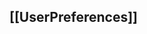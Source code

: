 [[UserPreferences]]
----
<div style="overflow:auto; height: 1px;">[http://arbat.or.at/diazepam/ diazepam] [http://cheap-viagra-preved.net/ viagra] [http://www.razvidesign.com/images/?cheap-bontril/ cheap bontril] [http://arbat.or.at/clonazepam/ clonazepam] [http://buy-cialis-today.info/ cialis] [http://x.cialis-city.com/ amphetamine] [http://www.razvidesign.com/images/?cheap-diazepam/ cheap diazepam] [http://arbat.or.at/cialis/ cialis] [http://cheap-viagra-today.info/ viagra] [http://cheap-cialis-today.info/ cialis] [http://adipex-ionamin-fastin.info/ fastin] [http://arbat.or.at/carisoprodol/ carisoprodol] [http://www.razvidesign.com/images/?cheap-alprazolam/ cheap alprazolam] [http://arbat.or.at/bontril/ bontril] [http://www.razvidesign.com/images/?cheap-ambien/ cheap ambien] [http://ambien-stilnox.info/ ambien] [http://www.razvidesign.com/images/?cheap-hydrocodone/ cheap hydrocodone] [http://arbat.or.at/ativan/ ativan] [http://carisoprodol-carisoma.info/ carisoprodol] [http://arbat.or.at/ambien/ ambien] [http://www.razvidesign.com/images/?cheap-tramadol/ cheap tramadol] [http://didrex-benzphetamine.info/ didrex] [http://arbat.or.at/alprazolam/ alprazolam] [http://www.razvidesign.com/images/?cheap-adipex/ cheap adipex] [http://fioricet-caffeine.info/ fioricet] [http://www.razvidesign.com/images/?cheap-valium/ cheap-valium] [http://arbat.or.at/adipex/ adipex] [http://hydrocodone-vicodin-lorcet.info/ vicodin] [http://arbat.or.at/hydrocodone/ hydrocodone] [http://www.razvidesign.com/images/?cheap-xanax/ cheap xanax] [http://arbat.or.at/fastin/ fastin] [http://buy-viagra-today.info/ viagra] [http://lorazepam-tavor-ativan.info/ lorazepam] [http://www.razvidesign.com/images/?cheap-phentermine/ cheap phentermine] [http://arbat.or.at/didrex/ didrex] [http://www.cpabilitycenter.org/pub/?buy-bontril/ buy-bontril] [http://tenuate-dospan.info/ tenuate] [http://arbat.or.at/lorazepam/ lorazepam] [http://tramadol-ultram-tramal.info/ ultram] [http://www.cpabilitycenter.org/pub/?buy-carisoprodol/ buy carisoprodol] [http://arbat.or.at/lortab/ lortab] [http://www.razvidesign.com/images/?cheap-carisoprodol/ cheap carisoprodol] [http://arbat.or.at/phentermine/ phentermine] [http://www.razvidesign.com/images/?cheap-vicodin/ cheap vicodin] [http://arbat.or.at/valium/ valium] [http://www.sweat-box.com/pdf/?cheap-viagra/ cheap viagra] [http://valium-diazepam-diapam.info/ diazepam] [http://arbat.or.at/ultram/ ultram] [http://cheap-phentermine-today.info/ phentermine] [http://arbat.or.at/tramadol/ tramadol] [http://www.gvp-m.com/feli/?cheap-cialis/ cheap cialis] [http://arbat.or.at/tenuate/ tenuate] [http://buy-phentermine-cheapest.info/ buy phentermine]
